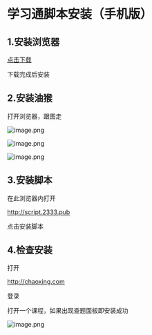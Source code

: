 # 学习通脚本安装（手机版）



## 1.安装浏览器

[点击下载](https://www.lanzoui.com/ie9dwwf1e0h)

下载完成后安装

## 2.安装油猴

打开浏览器，跟图走

![image.png](http://tva1.sinaimg.cn/large/0077qBLuly1gwccfp5hatj30ee0uoacx.jpg)

![image.png](http://tva1.sinaimg.cn/large/0077qBLuly1gwccgjue6nj30ee0u7n1b.jpg)

![image.png](http://tva1.sinaimg.cn/large/0077qBLuly1gwcchvi9nxj30ee0upwkr.jpg)

## 3.安装脚本

在此浏览器内打开

http://script.2333.pub

点击安装脚本

## 4.检查安装

打开

http://chaoxing.com

登录

打开一个课程，如果出现查题面板即安装成功

![image.png](http://tva1.sinaimg.cn/large/0077qBLuly1gwccr9l9sxj30ee0vmad9.jpg)
